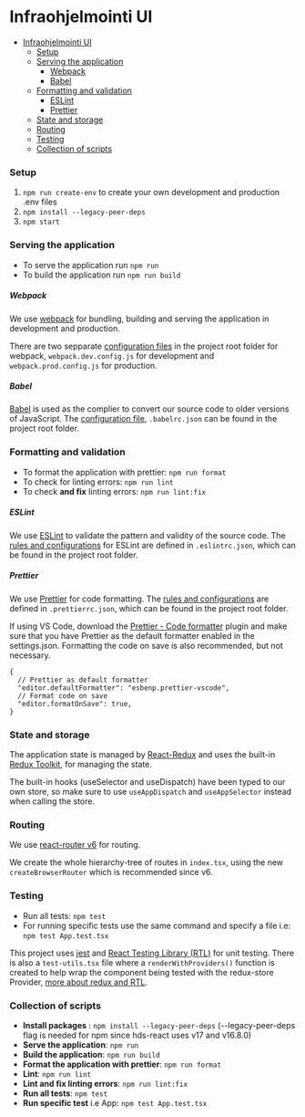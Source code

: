 # Infraohjelmointi UI

- [Infraohjelmointi UI](#infraohjelmointi-ui)
    - [Setup](#setup)
    - [Serving the application](#serving-the-application)
        - [Webpack](#webpack)
        - [Babel](#babel)
    - [Formatting and validation](#formatting-and-validation)
        - [ESLint](#eslint)
        - [Prettier](#prettier)
    - [State and storage](#state-and-storage)
    - [Routing](#routing)
    - [Testing](#testing)
    - [Collection of scripts](#collection-of-scripts)

### Setup

1. `npm run create-env` to create your own development and production .env files
2. `npm install --legacy-peer-deps`
3. `npm start`

### Serving the application

- To serve the application run `npm run`
- To build the application run `npm run build`

##### Webpack

We use [webpack](https://webpack.js.org/) for bundling, building and serving the application in development and production.

There are two sepparate [configuration files](https://webpack.js.org/configuration/) in the project root folder for webpack, `webpack.dev.config.js` for development and `webpack.prod.config.js` for production.

##### Babel

[Babel](https://babeljs.io/) is used as the complier to convert our source code to older versions of JavaScript. The [configuration file](https://babeljs.io/docs/en/config-files), `.babelrc.json` can be found in the project root folder.

### Formatting and validation

- To format the application with prettier: `npm run format`
- To check for linting errors: `npm run lint`
- To check **and fix** linting errors: `npm run lint:fix`

##### ESLint

We use [ESLint](https://eslint.org/) to validate the pattern and validity of the source code. The [rules and configurations](https://eslint.org/docs/latest/user-guide/configuring/configuration-files) for ESLint are defined in `.eslintrc.json`, which can be found in the project root folder.

##### Prettier

We use [Prettier](https://prettier.io/) for code formatting. The [rules and configurations](https://prettier.io/docs/en/configuration.html) are defined in `.prettierrc.json`, which can be found in the project root folder.

If using VS Code, download the [Prettier - Code formatter](https://marketplace.visualstudio.com/items?itemName=esbenp.prettier-vscode) plugin and make sure that you have Prettier as the default formatter enabled in the settings.json. Formatting the code on save is also recommended, but not necessary.

```
{
  // Prettier as default formatter
  "editor.defaultFormatter": "esbenp.prettier-vscode",
  // Format code on save
  "editor.formatOnSave": true,
}
```

### State and storage

The application state is managed by [React-Redux](https://react-redux.js.org/) and uses the built-in [Redux Toolkit](https://redux-toolkit.js.org/introduction/getting-started), for managing the state.

The built-in hooks (useSelector and useDispatch) have been typed to our own store, so make sure to use `useAppDispatch` and `useAppSelector` instead when calling the store.

### Routing

We use [react-router v6](https://reactrouter.com/en/main/start/overview) for routing.

We create the whole hierarchy-tree of routes in `index.tsx`, using the new `createBrowserRouter` which is recommended since v6.

### Testing

- Run all tests: `npm test`
- For running specific tests use the same command and specify a file i.e: `npm test App.test.tsx`

This project uses [jest](https://jestjs.io/docs/tutorial-react) and [React Testing Library (RTL)](https://testing-library.com/docs/react-testing-library/intro/) for unit testing. There is also a `test-utils.tsx` file where a `renderWithProviders()` function is created to help wrap the component being tested with the redux-store Provider, [more about redux and RTL](https://redux.js.org/usage/writing-tests).

### Collection of scripts

- **Install packages** : `npm install --legacy-peer-deps` (--legacy-peer-deps flag is needed for npm since hds-react uses v17 and v16.8.0)
- **Serve the application**: `npm run`
- **Build the application**: `npm run build`
- **Format the application with prettier**: `npm run format`
- **Lint**: `npm run lint`
- **Lint and fix linting errors**: `npm run lint:fix`
- **Run all tests**: `npm test`
- **Run specific test** i.e App: `npm test App.test.tsx`
